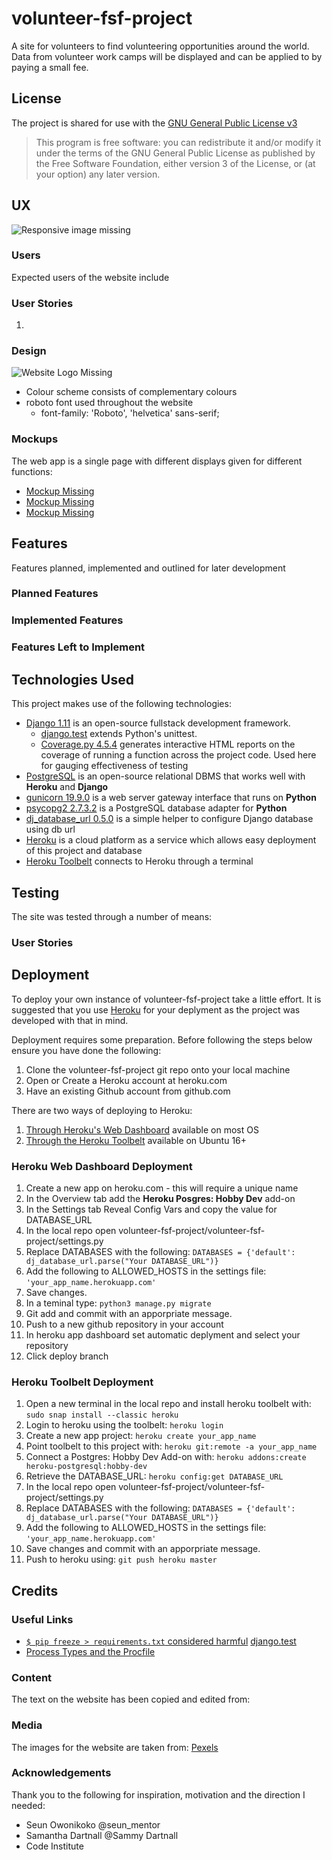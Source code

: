 # volunteer-fsf-project

A site for volunteers to find volunteering opportunities around the world.
Data from volunteer work camps will be displayed and can be applied to by paying a small fee.

## License

The project is shared for use with the [GNU General Public License v3](https://github.com/Pattern-Projects/oireachtas-ifd-project/blob/master/LICENSE)

>   This program is free software: you can redistribute it and/or modify
    it under the terms of the GNU General Public License as published by
    the Free Software Foundation, either version 3 of the License, or
    (at your option) any later version.

    
## UX

<!--Responsive Views of Home Page-->
![Responsive image missing](documentation/Responsive.png)

### Users 

Expected users of the website include

### User Stories

1.

### Design

<!--- Gold circles representing the seats of the Oireachtas-->
![Website Logo Missing](documentation/logo.png)
- Colour scheme consists of complementary colours 
- roboto font used throughout the website
    - font-family: 'Roboto', 'helvetica' sans-serif;

### Mockups

The web app is a single page with different displays given for different functions:
- [Mockup Missing]()  
- [Mockup Missing]()  
- [Mockup Missing]()  


## Features

Features planned, implemented and outlined for later development 

### Planned Features

### Implemented Features

### Features Left to Implement


## Technologies Used

This project makes use of the following technologies:
- [Django 1.11](https://docs.djangoproject.com/en/1.11/) is an open-source fullstack development framework.
    - [django.test](https://docs.djangoproject.com/en/1.11/topics/testing/) extends Python's unittest.
    - [Coverage.py 4.5.4](https://coverage.readthedocs.io/en/v4.5.x/) generates interactive HTML reports on the coverage of running a function across the project code. Used here for gauging effectiveness of testing
- [PostgreSQL](https://www.postgresql.org/) is an open-source relational DBMS that works well with **Heroku** and **Django**
- [gunicorn 19.9.0](https://gunicorn.org/) is a web server gateway interface that runs on **Python**
- [psycopg2 2.7.3.2](https://pypi.org/project/psycopg2/) is a PostgreSQL database adapter for **Python**
- [dj_database_url 0.5.0](https://pypi.org/project/dj-database-url/) is a simple helper to configure Django database using db url
- [Heroku](http://heroku.com) is a cloud platform as a service which allows easy deployment of this project and database
- [Heroku Toolbelt](https://devcenter.heroku.com/articles/heroku-cli) connects to Heroku through a terminal

## Testing

The site was tested through a number of means:

### User Stories


## Deployment

To deploy your own instance of volunteer-fsf-project take a little effort.
It is suggested that you use [Heroku](http://heroku.com) for your deplyment as the project was developed with that in mind.

Deployment requires some preparation. Before following the steps below ensure you have done the following:
1. Clone the volunteer-fsf-project git repo onto your local machine
2. Open or Create a Heroku account at heroku.com
3. Have an existing Github account from github.com

There are two ways of deploying to Heroku:
1. [Through Heroku's Web Dashboard](#Heroku-Web-Dashboard-Deployment) available on most OS
2. [Through the Heroku Toolbelt](#Heroku-Toolbelt-Deployment) available on Ubuntu 16+

### Heroku Web Dashboard Deployment

1. Create a new app on heroku.com - this will require a unique name
2. In the Overview tab add the **Heroku Posgres: Hobby Dev** add-on
3. In the Settings tab Reveal Config Vars and copy the value for DATABASE_URL
4. In the local repo open volunteer-fsf-project/volunteer-fsf-project/settings.py
5. Replace DATABASES with the following:
    `DATABASES = {'default': dj_database_url.parse("Your DATABASE_URL")}`
6. Add the following to ALLOWED_HOSTS in the settings file:
    `'your_app_name.herokuapp.com'`
7. Save changes.
8. In a teminal type:
    `python3 manage.py migrate`
9. Git add and commit with an apporpriate message.
10. Push to a new github repository in your account
11. In heroku app dashboard set automatic deplyment and select your repository
12. Click deploy branch

### Heroku Toolbelt Deployment

1. Open a new terminal in the local repo and install heroku toolbelt with:
    `sudo snap install --classic heroku`
2. Login to heroku using the toolbelt:
    `heroku login`
3. Create a new app project:
    `heroku create your_app_name`
4. Point toolbelt to this project with:
    `heroku git:remote -a your_app_name`
4. Connect a Postgres: Hobby Dev Add-on with:
    `heroku addons:create heroku-postgresql:hobby-dev`
4. Retrieve the DATABASE_URL:
    `heroku config:get DATABASE_URL`
4. In the local repo open volunteer-fsf-project/volunteer-fsf-project/settings.py
5. Replace DATABASES with the following:
    `DATABASES = {'default': dj_database_url.parse("Your DATABASE_URL")}`
3. Add the following to ALLOWED_HOSTS in the settings file:
    `'your_app_name.herokuapp.com'`
4. Save changes and commit with an apporpriate message.
5. Push to heroku using:
    `git push heroku master`


## Credits

### Useful Links
- [`$ pip freeze > requirements.txt` considered harmful](https://medium.com/@tomagee/pip-freeze-requirements-txt-considered-harmful-f0bce66cf895)
[django.test](https://docs.djangoproject.com/en/1.11/topics/testing/)
- [Process Types and the Procfile](https://pythonhosted.org/deis/using_deis/process-types/)

### Content
The text on the website has been copied and edited from:

### Media
The images for the website are taken from:
[Pexels](https://www.pexels.com/)

### Acknowledgements
Thank you to the following for inspiration, motivation and the direction I needed:
- Seun Owonikoko    @seun_mentor
- Samantha Dartnall @Sammy Dartnall
- Code Institute